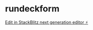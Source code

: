 # rundeckform

[Edit in StackBlitz next generation editor ⚡️](https://stackblitz.com/~/github.com/dusnake/rundeckform)
